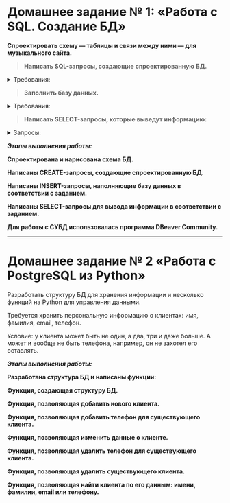# Домашнее задание № 1: «Работа с SQL. Создание БД»

**Спроектировать схему — таблицы и связи между ними — для музыкального сайта.**

>  **Написать SQL-запросы, создающие спроектированную БД.**

<details>
<summary>Требования:</summary>

На сайте должна быть возможность увидеть список музыкальных жанров;

Для каждого жанра можно получить список исполнителей, которые выступают в соответствующем жанре;

Для каждого исполнителя можно получить список его альбомов;

Для каждого альбома можно получить список треков, которые в него входят;

У жанра есть название;

У исполнителя есть имя (псевдоним) и жанр, в котором он исполняет;

У альбома есть название, год выпуска и его исполнитель;

У трека есть название, длительность и альбом, которому этот трек принадлежит.

Исполнители могут петь в разных жанрах, как и одному жанру могут принадлежать несколько исполнителей.

Альбом могут выпустить несколько исполнителей вместе. Как и исполнитель может принимать участие во множестве альбомов.

Сборник имеет название и год выпуска. В него входят различные треки из разных альбомов.

Один и тот же трек может присутствовать в разных сборниках.
</details>

> **Заполнить базу данных.**
<details>
<summary>Требования:</summary>
  
не менее 4 исполнителей,

не менее 3 жанров,

не менее 3 альбомов,

не менее 6 треков,

не менее 4 сборников.

</details>

> **Написать SELECT-запросы, которые выведут информацию:**
<details>
<summary>Запросы:</summary>
  
Название и продолжительность самого длительного трека.

Название треков, продолжительность которых не менее 3,5 минут.

Названия сборников, вышедших в период с 2018 по 2020 год включительно.

Исполнители, чьё имя состоит из одного слова.

Название треков, которые содержат слово «мой» или «my».

Количество исполнителей в каждом жанре.

Количество треков, вошедших в альбомы 2019–2020 годов.

Средняя продолжительность треков по каждому альбому.

Все исполнители, которые не выпустили альбомы в 2020 году.

Названия сборников, в которых присутствует конкретный исполнитель.
</details>

***Этапы выполнения работы:***

**Спроектирована и нарисована схема БД.**

**Написаны CREATE-запросы, создающие спроектированную БД.** 

**Написаны INSERT-запросы, наполняющие базу данных в соответствии с заданием.**

**Написаны SELECT-запросы для вывода информации в соответствии с заданием.**

**Для работы с СУБД использовалась программа DBeaver Community.**

---

# Домашнее задание № 2 «Работа с PostgreSQL из Python»

Разработать структуру БД для хранения информации и несколько функций на Python для управления данными.

Требуется хранить персональную информацию о клиентах:
имя,
фамилия,
email,
телефон.

Условие: у клиента может быть не один, а два, три и даже больше. А может и вообще не быть телефона, например, он не захотел его оставлять.


***Этапы выполнения работы:***

**Разработана структура БД и написаны функции:**

**Функция, создающая структуру БД.**

**Функция, позволяющая добавить нового клиента.**

**Функция, позволяющая добавить телефон для существующего клиента.**

**Функция, позволяющая изменить данные о клиенте.**

**Функция, позволяющая удалить телефон для существующего клиента.**

**Функция, позволяющая удалить существующего клиента.**

**Функция, позволяющая найти клиента по его данным: имени, фамилии, email или телефону.**
